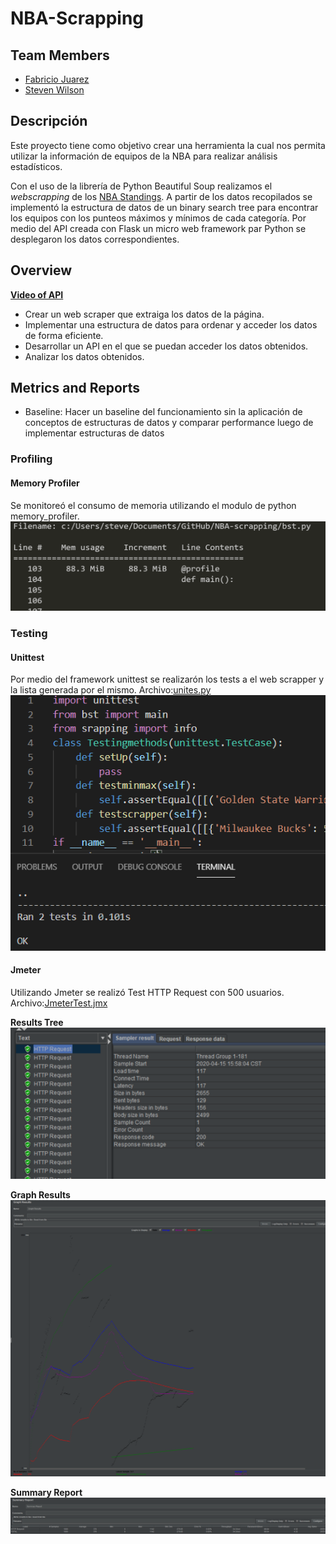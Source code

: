 # NBA-Scrapping

## Team Members
- [Fabricio Juarez](https://github.com/fabricio63)
- [Steven Wilson](https://github.com/StevenWilson121)

## Descripción
Este proyecto tiene como objetivo crear una herramienta la cual nos permita utilizar la información de equipos de la NBA para realizar análisis estadísticos. 

Con el uso de la librería de Python Beautiful Soup realizamos el *webscrapping* de los [NBA Standings](https://www.basketball-reference.com/leagues/NBA_2020_standings.html). A partir de los datos recopilados se implementó la estructura de datos de un binary search tree para encontrar los equipos con los punteos máximos y mínimos de cada categoría. Por medio del API creada con Flask un micro web framework par Python se desplegaron los datos correspondientes. 

## Overview
[**Video of API**](images\2020-04-15-05-42-14.mp4)
- Crear un web scraper que extraiga los datos de la página.
- Implementar una estructura de datos para ordenar y acceder los datos de forma eficiente.
- Desarrollar un API en el que se puedan acceder los datos obtenidos.
- Analizar los datos obtenidos.

## Metrics and Reports 
- Baseline: Hacer un baseline del funcionamiento sin la aplicación de conceptos de estructuras de datos y comparar performance luego de implementar estructuras de datos

### Profiling
#### Memory Profiler
Se monitoreó el consumo de memoria utilizando el modulo de python memory_profiler. 
![Imagen Memory Profiler](https://github.com/fabricio63/NBA-scrapping/blob/API/images/memoryProfiling.PNG)


### Testing
#### Unittest
Por medio del framework unittest se realizarón los tests a el web scrapper y la lista generada por el mismo. Archivo:[unites.py](https://github.com/fabricio63/NBA-scrapping/blob/API/unites.py)
![Imagen de unit testing](https://github.com/fabricio63/NBA-scrapping/blob/master/images/unit.png)

#### Jmeter
Utilizando Jmeter se realizó Test HTTP Request con 500 usuarios. Archivo:[JmeterTest.jmx](https://github.com/fabricio63/NBA-scrapping/blob/API/JmeterTest.jmx)

**Results Tree**
![Imagen Results Tree](https://github.com/fabricio63/NBA-scrapping/blob/API/images/jmeterResultsTree.PNG)

**Graph Results**
![Imagen Graph Results](https://github.com/fabricio63/NBA-scrapping/blob/API/images/jmeterGraphResults.PNG)

**Summary Report**
![Imagen Summary Results](https://github.com/fabricio63/NBA-scrapping/blob/API/images/jmeterSummaryReport.PNG)



